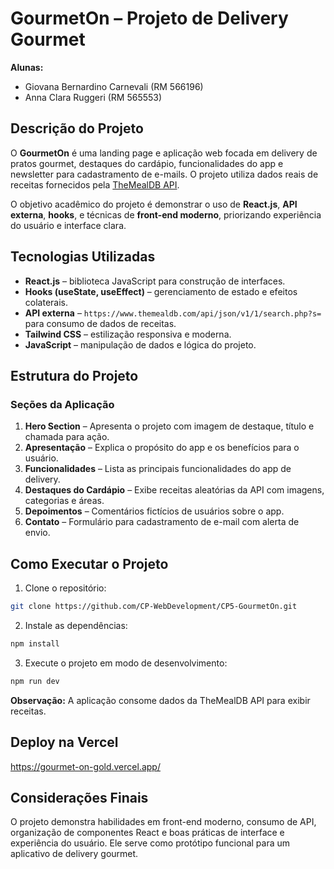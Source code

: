 # GourmetOn – Projeto de Delivery Gourmet

**Alunas:**

* Giovana Bernardino Carnevali (RM 566196)
* Anna Clara Ruggeri (RM 565553)

## Descrição do Projeto

O **GourmetOn** é uma landing page e aplicação web focada em delivery de pratos gourmet, destaques do cardápio, funcionalidades do app e newsletter para cadastramento de e-mails. O projeto utiliza dados reais de receitas fornecidos pela [TheMealDB API](https://www.themealdb.com/api.php).

O objetivo acadêmico do projeto é demonstrar o uso de **React.js**, **API externa**, **hooks**, e técnicas de **front-end moderno**, priorizando experiência do usuário e interface clara.

## Tecnologias Utilizadas

* **React.js** – biblioteca JavaScript para construção de interfaces.
* **Hooks (useState, useEffect)** – gerenciamento de estado e efeitos colaterais.
* **API externa** – `https://www.themealdb.com/api/json/v1/1/search.php?s=` para consumo de dados de receitas.
* **Tailwind CSS** – estilização responsiva e moderna.
* **JavaScript** – manipulação de dados e lógica do projeto.

## Estrutura do Projeto


### Seções da Aplicação

1. **Hero Section** – Apresenta o projeto com imagem de destaque, título e chamada para ação.
2. **Apresentação** – Explica o propósito do app e os benefícios para o usuário.
3. **Funcionalidades** – Lista as principais funcionalidades do app de delivery.
4. **Destaques do Cardápio** – Exibe receitas aleatórias da API com imagens, categorias e áreas.
5. **Depoimentos** – Comentários fictícios de usuários sobre o app.
6. **Contato** – Formulário para cadastramento de e-mail com alerta de envio.

## Como Executar o Projeto

1. Clone o repositório:

```bash
git clone https://github.com/CP-WebDevelopment/CP5-GourmetOn.git
```

2. Instale as dependências:

```bash
npm install
```

3. Execute o projeto em modo de desenvolvimento:

```bash
npm run dev
```

**Observação:** A aplicação consome dados da TheMealDB API para exibir receitas.

## Deploy na Vercel
https://gourmet-on-gold.vercel.app/

## Considerações Finais

O projeto demonstra habilidades em front-end moderno, consumo de API, organização de componentes React e boas práticas de interface e experiência do usuário. Ele serve como protótipo funcional para um aplicativo de delivery gourmet.


